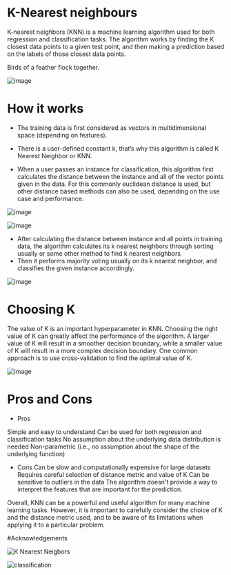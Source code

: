 # K-Nearest neighbours
K-nearest neighbors (KNN) is a machine learning algorithm used for both regression and classification tasks. The algorithm works by finding the K closest data points to a given test point, and then making a prediction based on the labels of those closest data points.

Birds of a feather flock together.

![image](https://miro.medium.com/v2/resize:fit:1222/format:webp/1*wW8O-0xVQUFhBGexx2B6hg.png)

# How it works

- The training data is first considered as vectors in multidimensional space (depending on features).

- There is a user-defined constant k, that’s why this algorithm is called K Nearest Neighbor or KNN.
- When a user passes an instance for classification, this algorithm first calculates the distance between the instance and all of the vector points given in the data. For this commonly euclidean distance is used, but other distance based methods can also be used, depending on the use case and performance.

![image](https://miro.medium.com/v2/resize:fit:538/format:webp/0*yPNLlZPav7W6xDxS.png)

![image](https://miro.medium.com/v2/resize:fit:1400/format:webp/1*zQucA3czF28kk5c10WukRg.png)


- After calculating the distance between instance and all points in training data, the algorithm calculates its k nearest neighbors through sorting usually or some other method to find k nearest neighbors
- Then it performs majority voting usually on its k nearest neighbor, and classifies the given instance accordingly.

![image](https://encrypted-tbn0.gstatic.com/images?q=tbn:ANd9GcSOqFhZ3V4nuwZ5hHacqTqcLmicGcOItWsxjg&usqp=CAU)

# Choosing K
The value of K is an important hyperparameter in KNN. Choosing the right value of K can greatly affect the performance of the algorithm. A larger value of K will result in a smoother decision boundary, while a smaller value of K will result in a more complex decision boundary. One common approach is to use cross-validation to find the optimal value of K.

![image](https://miro.medium.com/v2/resize:fit:1400/format:webp/1*WoL6cFcZZ2ZxVJ8k5iA7sw.png)

# Pros and Cons
- Pros

Simple and easy to understand
Can be used for both regression and classification tasks
No assumption about the underlying data distribution is needed
Non-parametric (i.e., no assumption about the shape of the underlying function)

- Cons
Can be slow and computationally expensive for large datasets
Requires careful selection of distance metric and value of K
Can be sensitive to outliers in the data
The algorithm doesn't provide a way to interpret the features that are important for the prediction.



Overall, KNN can be a powerful and useful algorithm for many machine learning tasks. However, it is important to carefully consider the choice of K and the distance metric used, and to be aware of its limitations when applying it to a particular problem.







#Acknowledgements

![K Nearest Neigbors](https://medium.com/@muhammadammarabid01/k-nearest-neigbors-knn-basic-algorithm-from-scratch-in-python-8471b655a013)

![classification](https://stackoverflow.com/questions/11568897/value-of-k-in-k-nearest-neighbor-algorithm)
